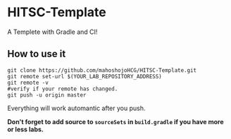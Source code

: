 # HITSC-Template

A Templete with Gradle and CI!

## How to use it

``` shell
git clone https://github.com/mahoshojoHCG/HITSC-Template.git
git remote set-url $(YOUR_LAB_REPOSITORY_ADDRESS)
git remote -v
#verify if your remote has changed.
git push -u origin master
```

Everything will work automantic after you push.

**Don't forget to add source to `sourceSets` in `build.gradle` if you have more or less labs.**
